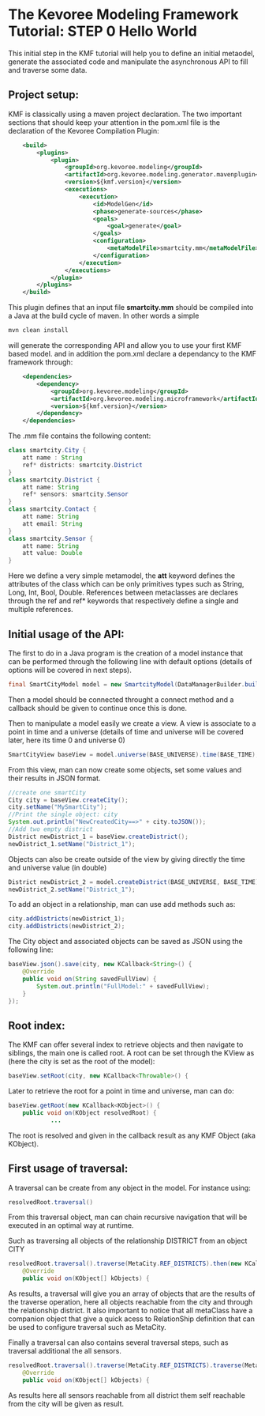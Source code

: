 The Kevoree Modeling Framework Tutorial: STEP 0 Hello World
==============================================

This initial step in the KMF tutorial will help you to define an initial metaodel, generate the associated code and manipulate the asynchronous API to fill and traverse some data.

Project setup:
-------------

KMF is classically using a maven project declaration.
The two important sections that should keep your attention in the pom.xml file is the declaration of the Kevoree Compilation Plugin:

```xml
    <build>
        <plugins>
            <plugin>
                <groupId>org.kevoree.modeling</groupId>
                <artifactId>org.kevoree.modeling.generator.mavenplugin</artifactId>
                <version>${kmf.version}</version>
                <executions>
                    <execution>
                        <id>ModelGen</id>
                        <phase>generate-sources</phase>
                        <goals>
                            <goal>generate</goal>
                        </goals>
                        <configuration>
                            <metaModelFile>smartcity.mm</metaModelFile>
                        </configuration>
                    </execution>
                </executions>
            </plugin>
        </plugins>
    </build>
```

This plugin defines that an input file **smartcity.mm** should be compiled into a Java at the build cycle of maven. In other words a simple 

```sh
mvn clean install
```

will generate the corresponding API and allow you to use your first KMF based model.
and in addition the pom.xml declare a dependancy to the KMF framework through:

```xml
    <dependencies>
        <dependency>
            <groupId>org.kevoree.modeling</groupId>
            <artifactId>org.kevoree.modeling.microframework</artifactId>
            <version>${kmf.version}</version>
        </dependency>
    </dependencies>
```

The .mm file contains the following content:

```java
class smartcity.City {
    att name : String
    ref* districts: smartcity.District
}
class smartcity.District {
    att name: String
    ref* sensors: smartcity.Sensor
}
class smartcity.Contact {
    att name: String
    att email: String
}
class smartcity.Sensor {
    att name: String
    att value: Double
}
```

Here we define a very simple metamodel, the **att** keyword defines the attributes of the class which can be only primitives types such as String, Long, Int, Bool, Double.
References between metaclasses are declares through the ref and ref* keywords that respectively define a single and multiple references.


Initial usage of the API:
------------------------

The first to do in a Java program is the creation of a model instance that can be performed through the following line with default options (details of options will be covered in next steps).

```java
final SmartCityModel model = new SmartcityModel(DataManagerBuilder.buildDefault());
```

Then a model should be connected throught a connect method and a callback should be given to continue once this is done.

Then to manipulate a model easily we create a view. A view is associate to a point in time and a universe (details of time and universe will be covered later, here its time 0 and universe 0)

```java
SmartCityView baseView = model.universe(BASE_UNIVERSE).time(BASE_TIME);
```

From this view, man can now create some objects, set some values and their results in JSON format.

```java
//create one smartCity
City city = baseView.createCity();
city.setName("MySmartCity");
//Print the single object: city
System.out.println("NewCreatedCity==>" + city.toJSON());
//Add two empty district
District newDistrict_1 = baseView.createDistrict();
newDistrict_1.setName("District_1");
```

Objects can also be create outside of the view by giving directly the time and universe value (in double)

```java
District newDistrict_2 = model.createDistrict(BASE_UNIVERSE, BASE_TIME);
newDistrict_2.setName("District_1");
```

To add an object in a relationship, man can use add<refName> methods such as:

```java
city.addDistricts(newDistrict_1);
city.addDistricts(newDistrict_2);
```

The City object and associated objects can be saved as JSON using the following line:

```java
baseView.json().save(city, new KCallback<String>() {
    @Override
    public void on(String savedFullView) {
        System.out.println("FullModel:" + savedFullView);
    }
});
```

Root index:
----------

The KMF can offer several index to retrieve objects and then navigate to siblings, the main one is called root.
A root can be set through the KView as (here the city is set as the root of the model):

```java
baseView.setRoot(city, new KCallback<Throwable>() {
```

Later to retrieve the root for a point in time and universe, man can do:

```java
baseView.getRoot(new KCallback<KObject>() {
    public void on(KObject resolvedRoot) {
            ...
```

The root is resolved and given in the callback result as any KMF Object (aka KObject).

First usage of traversal:
------------------------

A traversal can be create from any object in the model.
For instance using:

```java
resolvedRoot.traversal()
```

From this traversal object, man can chain recursive navigation that will be executed in an optimal way at runtime.

Such as traversing all objects of the relationship DISTRICT from an object CITY

```java
resolvedRoot.traversal().traverse(MetaCity.REF_DISTRICTS).then(new KCallback<KObject[]>() {
    @Override
    public void on(KObject[] kObjects) {
```

As results, a traversal will give you an array of objects that are the results of the traverse operation, here all objects reachable from the city and through the relationship district.
It also important to notice that all metaClass have a companion object that give a quick acess to RelationShip definition that can be used to configure traversal such as MetaCity.

Finally a traversal can also contains several traversal steps, such as traversal additional the all sensors.

```java 
resolvedRoot.traversal().traverse(MetaCity.REF_DISTRICTS).traverse(MetaDistrict.REF_SENSORS).then(new KCallback<KObject[]>() {
    @Override
    public void on(KObject[] kObjects) {
```

As results here all sensors reachable from all district them self reachable from the city will be given as result.




